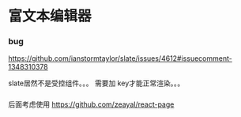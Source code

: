 # 富文本编辑器

### bug

https://github.com/ianstormtaylor/slate/issues/4612#issuecomment-1348310378

slate居然不是受控组件。。。
需要加 key才能正常渲染。。。


### 
后面考虑使用  https://github.com/zeayal/react-page